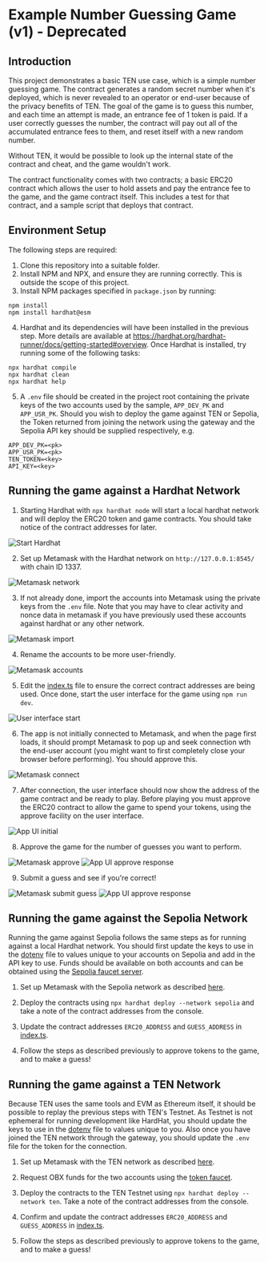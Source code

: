 # Example Number Guessing Game (v1) - Deprecated

## Introduction
This project demonstrates a basic TEN use case, which is a simple number guessing game. The contract generates a 
random secret number when it's deployed, which is never revealed to an operator or end-user because of the privacy 
benefits of TEN. The goal of the game is to guess this number, and each time an attempt is made, an entrance fee of 
1 token is paid. If a user correctly guesses the number, the contract will pay out all of the accumulated entrance 
fees to them, and reset itself with a new random number.

Without TEN, it would be possible to look up the internal state of the contract and cheat, and the game wouldn't work. 

The contract functionality comes with two contracts; a basic ERC20 contract which allows the user to hold assets and 
pay the entrance fee to the game, and the game contract itself. This includes a test for that contract, and a sample 
script that deploys that contract.

## Environment Setup
The following steps are required:
1. Clone this repository into a suitable folder.
2. Install NPM and NPX, and ensure they are running correctly. This is outside the scope of this project.
3. Install NPM packages specified in `package.json` by running:
```shell
npm install
npm install hardhat@esm
```
4. Hardhat and its dependencies will have been installed in the previous step. More details are available at 
https://hardhat.org/hardhat-runner/docs/getting-started#overview. Once Hardhat is installed, try running some of the 
following tasks:
```shell
npx hardhat compile
npx hardhat clean
npx hardhat help
```
5. A `.env` file should be created in the project root containing the private keys of the two accounts used by the 
sample, `APP_DEV_PK` and `APP_USR_PK`. Should you wish to deploy the game against TEN or Sepolia, the Token 
returned from joining the network using the gateway and the Sepolia API key should be supplied respectively, 
e.g. 
```shell
APP_DEV_PK=<pk>
APP_USR_PK=<pk>
TEN_TOKEN=<key>
API_KEY=<key>
```

## Running the game against a Hardhat Network
1. Starting Hardhat with `npx hardhat node` will start a local hardhat network and will deploy the ERC20 token and game 
contracts. You should take notice of the contract addresses for later. 

![Start Hardhat](./.assets/hardhat-start.png)

2. Set up Metamask with the Hardhat network on `http://127.0.0.1:8545/` with chain ID 1337. 

![Metamask network](./.assets/metamask-network-0.png)

3. If not already done, import the accounts into Metamask using the private keys from the `.env` file. Note that you 
may have to clear activity and nonce data in metamask if you have previously used these accounts against hardhat 
or any other network. 

![Metamask import](./.assets/metamask-import.png)

4. Rename the accounts to be more user-friendly.

![Metamask accounts](./.assets/metamask-accounts.png)

5. Edit the [index.ts](./src/index.ts) file to ensure the correct contract addresses are being used. Once done, start
the user interface for the game using `npm run dev`.

![User interface start](./.assets/user-interface-start.png)

6. The app is not initially connected to Metamask, and when the page first loads, it should prompt Metamask to pop up 
and seek connection wth the end-user account (you might want to first completely close your browser before performing). 
You should approve this.

![Metamask connect](./.assets/metamask-connect.png)

7. After connection, the user interface should now show the address of the game contract and be ready to play. Before 
playing you must approve the ERC20 contract to allow the game to spend your tokens, using the approve facility on the 
user interface. 

![App UI initial](./.assets/app-ui-initial.png)

8. Approve the game for the number of guesses you want to perform.

![Metamask approve](./.assets/metamask-approve-ogg.png) ![App UI approve response](./.assets/app-ui-approve-ogg.png)

9. Submit a guess and see if you're correct!

![Metamask submit guess](./.assets/metamask-approve-play.png) ![App UI approve response](./.assets/app-ui-play.png)

## Running the game against the Sepolia Network
Running the game against Sepolia follows the same steps as for running against a local Hardhat network. You should first 
update the keys to use in the [dotenv](./.env) file to values unique to your accounts on Sepolia and add in the API key 
to use. Funds should be available on both accounts and can be obtained using the [Sepolia faucet server](https://sepoliafaucet.com/). 

1. Set up Metamask with the Sepolia network as described [here](https://www.alchemy.com/overviews/how-to-add-sepolia-to-metamask).

2. Deploy the contracts using `npx hardhat deploy --network sepolia` and take a note of the contract addresses from the 
console.

3. Update the contract addresses `ERC20_ADDRESS` and `GUESS_ADDRESS` in [index.ts](./src/index.ts).

4. Follow the steps as described previously to approve tokens to the game, and to make a guess!


## Running the game against a TEN Network
Because TEN uses the same tools and EVM as Ethereum itself, it should be possible to replay the previous steps with 
TEN's Testnet. As Testnet is not ephemeral for running development like HardHat, you should update the keys to use 
in the [dotenv](./.env) file to values unique to you. Also once you have joined the TEN network through the gateway, 
you should update the `.env` file for the token for the connection.

1. Set up Metamask with the TEN network as described [here](https://docs.ten.xyz/docs/getting-started/for-users/setup-you-wallet).

2. Request OBX funds for the two accounts using the [token faucet](https://docs.ten.xyz/docs/getting-started/for-users/get-tokens).

3. Deploy the contracts to the TEN Testnet using `npx hardhat deploy --network ten`. Take a note of the contract
addresses from the console. 

4. Confirm and update the contract addresses `ERC20_ADDRESS` and `GUESS_ADDRESS` in [index.ts](./src/index.ts).

5. Follow the steps as described previously to approve tokens to the game, and to make a guess!

